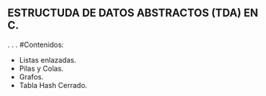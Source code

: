 ## ESTRUCTUDA DE DATOS ABSTRACTOS (TDA) EN C.
.
.
.
#Contenidos:
- Listas enlazadas.
- Pilas y Colas.
- Grafos.
- Tabla Hash Cerrado.
